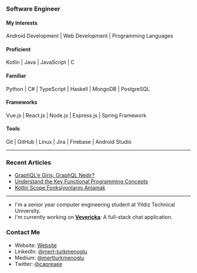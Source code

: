### Software Engineer
#### My Interests
Android Development | Web Development | Programming Languages
#### Proficient
Kotlin | Java | JavaScript | C
#### Familiar
Python | C# | TypeScript | Haskell | MongoDB | PostgreSQL
#### Frameworks
Vue.js | React.js | Node.js | Express.js | Spring Framework
#### Tools
Git | GitHub | Linux | Jira | Firebase | Android Studio
* * *
### Recent Articles
* [GraphQL’e Giriş: GraphQL Nedir?](https://mertturkmenoglu.medium.com/graphql-giris-c75b7769250b)
* [Understand the Key Functional Programming Concepts](https://medium.com/swlh/understand-the-key-functional-programming-concepts-bca440f1bcd6)
* [Kotlin Scope Fonksiyonlarını Anlamak](https://medium.com/@mertturkmenoglu/kotlin-scope-fonksiyonlarini-anlamak-ac597cf1ae67)
* * *
* I'm a senior year computer engineering student at Yildiz Technical University.
* I'm currently working on [**Vevericka**](https://github.com/mertturkmenoglu/vevericka-web-client): A full-stack chat application.
### Contact Me
- Website:  [Website](https://mertturkmenoglu.github.io/)
- LinkedIn: [@mert-turkmenoglu](https://linkedin.com/in/mert-turkmenoglu/)
- Medium:   [@mertturkmenoglu](https://medium.com/@mertturkmenoglu)
- Twitter:  [@capreaee](https://twitter.com/capreaee)
